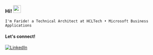 ### Hi! <img src="https://emojis.slackmojis.com/emojis/images/1536351075/4594/blob-wave.gif" width="25"/>

`I'm Faride! a Technical Architect at HCLTech • Microsoft Business Applications`

#### Let's connect!
[<img alt="LinkedIn" src="https://img.shields.io/badge/LinkedIn-%230E76A8.svg?&style=for-the-badge&logo=LinkedIn&logoColor=white"/>](https://www.linkedin.com/in/faride-ilanda)
